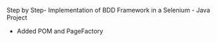 Step by Step- Implementation of BDD Framework in a Selenium - Java Project

- Added POM and PageFactory
